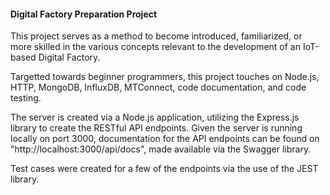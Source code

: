 #### Digital Factory Preparation Project

This project serves as a method to become introduced, familiarized, or more skilled in the various concepts relevant to the development of an IoT-based Digital Factory.

Targetted towards beginner programmers, this project touches on Node.js, HTTP, MongoDB, InfluxDB, MTConnect, code documentation, and code testing.

The server is created via a Node.js application, utilizing the Express.js library to create the RESTful API endpoints. Given the server is running locally on port 3000, documentation for the API endpoints can be found on "http://localhost:3000/api/docs", made available via the Swagger library.

Test cases were created for a few of the endpoints via the use of the JEST library.
